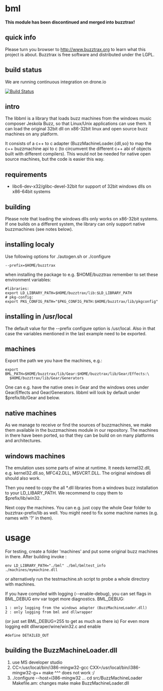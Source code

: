 # bml

**This module has been discontinued and merged into buzztrax!**

## quick info
Please turn you browser to http://www.buzztrax.org to learn what this project
is about. Buzztrax is free software and distributed under the LGPL.

## build status
We are running continuous integration on drone.io

[![Build Status](https://drone.io/github.com/Buzztrax/bml/status.png)](https://drone.io/github.com/Buzztrax/bml/latest)

## intro
The libbml is a library that loads buzz machines from the windows music composer
Jeskola Buzz, so that Linux/Unix applications can use them.
It can load the original 32bit dll on x86-32bit linux and open source buzz machines
on any platform.

It consists of a c++ to c adapter (BuzzMachineLoader.{dll,so} to map the c++ 
buzzmachine api to c (to circumvent the different c++ abi of objects built with
different compilers). This would not be needed for native open source machines, but
the code is easier this way.

## requirements
* libc6-dev-x32/glibc-devel-32bit
  for support of 32bit windows dlls on x86-64bit systems

## building
Please note that loading the windows dlls only works on x86-32bit systems.
If one builds on a different system, the library can only support native
buzzmachines (see notes below).

## installing localy
Use following options for ./autogen.sh or ./configure

    --prefix=$HOME/buzztrax

when installing the package to e.g. $HOME/buzztrax remember to set these
environment variables:

    #libraries:
    export LD_LIBRARY_PATH=$HOME/buzztrax/lib:$LD_LIBRARY_PATH
    # pkg-config:
    export PKG_CONFIG_PATH="$PKG_CONFIG_PATH:$HOME/buzztrax/lib/pkgconfig"

## installing in /usr/local
The default value for the --prefix configure option is /usr/local. Also in that
case the variables mentioned in the last example need to be exported.

## machines
Export the path we you have the machines, e.g.:

    export BML_PATH=$HOME/buzztrax/lib/Gear:$HOME/buzztrax/lib/Gear/Effects:\
      $HOME/buzztrax/lib/Gear/Generators

One can e.g. have the native ones in Gear and the windows ones under
Gear/Effects and Gear/Generators. libbml will look by default under
$prefix/lib/Gear and below.

## native machines
As we manage to receive or find the sources of buzzmachines, we make them
available in the buzzmachines module in our repository. The machines in there
have been ported, so that they can be build on on many platforms and
architectures.

## windows machines
The emulation uses some parts of wine at runtime. It needs kernel32.dll, e.g.
kernel32.dll.so, MFC42.DLL, MSVCRT.DLL.
The original windows dll should also work.

Then you need to copy the all *.dll libraries from a windows buzz installation
to your LD_LIBARY_PATH. We recommend to copy them to $prefix/lib/win32.

Next copy the machines. You can e.g. just copy the whole Gear folder to
buzztrax-prefix/lib as well.
You might need to fix some machine names (e.g. names with '?' in them).

# usage
For testing, create a folder 'machines' and put some original buzz machines
in there. After building invoke :

    env LD_LIBRARY_PATH="./bml" ./bml/bmltest_info ./machines/mymachine.dll

or alternatively run the testmachine.sh script to probe a whole directory with
machines.

If you have compiled with logging (--enable-debug), you can set flags in 
BML_DEBUG env var toget more diagnostics. BML_DEBUG:

    1 : only logging from the windows adapter (BuzzMachineLoader.dll)
    2 : only logging from bml and dllwrapper

(or just set BML_DEBUG=255 to get as much as there is)
For even more logging edit dllwraper/wine/win32.c and enable

    #define DETAILED_OUT

## building the BuzzMachineLoader.dll
1. use MS developer studio
2. CC=/usr/local/bin/i386-mingw32-gcc CXX=/usr/local/bin/i386-mingw32-g++ make
   ^^^ does not work :/
3. ./configure --host=i386-mingw32 ... 
  cd src/BuzzMachineLoader
  Makefile.am: changes
  make
  make BuzzMachineLoader.dll

